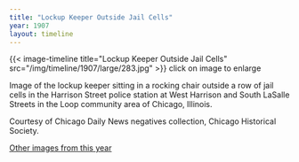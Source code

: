 ```yaml
---
title: "Lockup Keeper Outside Jail Cells"
year: 1907
layout: timeline
---
```


{{< image-timeline title="Lockup Keeper Outside Jail Cells" src="/img/timeline/1907/large/283.jpg" >}}
click on image to enlarge

Image of the lockup keeper sitting in a rocking chair outside a row of jail cells in the Harrison Street police station at West Harrison and South LaSalle Streets in the Loop community area of Chicago, Illinois. 

Courtesy of Chicago Daily News negatives collection, Chicago Historical Society. 

[Other images from this year](/historical/timeline/1907)